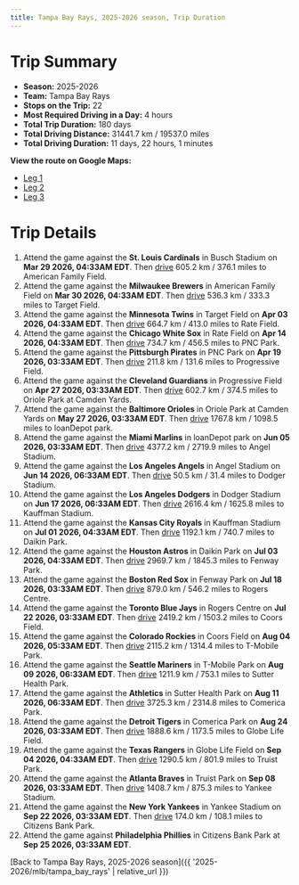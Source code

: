```yaml
---
title: Tampa Bay Rays, 2025-2026 season, Trip Duration
---
```


# Trip Summary
- **Season:** 2025-2026
- **Team:** Tampa Bay Rays
- **Stops on the Trip:** 22
- **Most Required Driving in a Day:** 4 hours
- **Total Trip Duration:** 180 days
- **Total Driving Distance:** 31441.7 km / 19537.0 miles
- **Total Driving Duration:** 11 days, 22 hours, 1 minutes

**View the route on Google Maps:**
- [Leg 1](https://www.google.com/maps/dir/Busch+Stadium+St.+Louis/American+Family+Field+Milwaukee/Target+Field+Minneapolis/Rate+Field+Chicago/PNC+Park+Pittsburgh/Progressive+Field+Cleveland/Oriole+Park+at+Camden+Yards+Baltimore/loanDepot+park+Miami/Angel+Stadium+Anaheim/Dodger+Stadium+Los+Angeles)
- [Leg 2](https://www.google.com/maps/dir/Dodger+Stadium+Los+Angeles/Kauffman+Stadium+Kansas+City/Daikin+Park+Houston/Fenway+Park+Boston/Rogers+Centre+Toronto/Coors+Field+Denver/T-Mobile+Park+Seattle/Sutter+Health+Park+Sacramento/Comerica+Park+Detroit/Globe+Life+Field+Arlington)
- [Leg 3](https://www.google.com/maps/dir/Globe+Life+Field+Arlington/Truist+Park+Atlanta/Yankee+Stadium+Bronx/Citizens+Bank+Park+Philadelphia)

# Trip Details
1. Attend the game against the **St. Louis Cardinals** in Busch Stadium on **Mar 29 2026, 04:33AM EDT**. Then [drive](https://www.google.com/maps/dir/Busch+Stadium+St.+Louis/American+Family+Field+Milwaukee) 605.2 km / 376.1 miles to American Family Field.
2. Attend the game against the **Milwaukee Brewers** in American Family Field on **Mar 30 2026, 04:33AM EDT**. Then [drive](https://www.google.com/maps/dir/American+Family+Field+Milwaukee/Target+Field+Minneapolis) 536.3 km / 333.3 miles to Target Field.
3. Attend the game against the **Minnesota Twins** in Target Field on **Apr 03 2026, 04:33AM EDT**. Then [drive](https://www.google.com/maps/dir/Target+Field+Minneapolis/Rate+Field+Chicago) 664.7 km / 413.0 miles to Rate Field.
4. Attend the game against the **Chicago White Sox** in Rate Field on **Apr 14 2026, 04:33AM EDT**. Then [drive](https://www.google.com/maps/dir/Rate+Field+Chicago/PNC+Park+Pittsburgh) 734.7 km / 456.5 miles to PNC Park.
5. Attend the game against the **Pittsburgh Pirates** in PNC Park on **Apr 19 2026, 03:33AM EDT**. Then [drive](https://www.google.com/maps/dir/PNC+Park+Pittsburgh/Progressive+Field+Cleveland) 211.8 km / 131.6 miles to Progressive Field.
6. Attend the game against the **Cleveland Guardians** in Progressive Field on **Apr 27 2026, 03:33AM EDT**. Then [drive](https://www.google.com/maps/dir/Progressive+Field+Cleveland/Oriole+Park+at+Camden+Yards+Baltimore) 602.7 km / 374.5 miles to Oriole Park at Camden Yards.
7. Attend the game against the **Baltimore Orioles** in Oriole Park at Camden Yards on **May 27 2026, 03:33AM EDT**. Then [drive](https://www.google.com/maps/dir/Oriole+Park+at+Camden+Yards+Baltimore/loanDepot+park+Miami) 1767.8 km / 1098.5 miles to loanDepot park.
8. Attend the game against the **Miami Marlins** in loanDepot park on **Jun 05 2026, 03:33AM EDT**. Then [drive](https://www.google.com/maps/dir/loanDepot+park+Miami/Angel+Stadium+Anaheim) 4377.2 km / 2719.9 miles to Angel Stadium.
9. Attend the game against the **Los Angeles Angels** in Angel Stadium on **Jun 14 2026, 06:33AM EDT**. Then [drive](https://www.google.com/maps/dir/Angel+Stadium+Anaheim/Dodger+Stadium+Los+Angeles) 50.5 km / 31.4 miles to Dodger Stadium.
10. Attend the game against the **Los Angeles Dodgers** in Dodger Stadium on **Jun 17 2026, 06:33AM EDT**. Then [drive](https://www.google.com/maps/dir/Dodger+Stadium+Los+Angeles/Kauffman+Stadium+Kansas+City) 2616.4 km / 1625.8 miles to Kauffman Stadium.
11. Attend the game against the **Kansas City Royals** in Kauffman Stadium on **Jul 01 2026, 04:33AM EDT**. Then [drive](https://www.google.com/maps/dir/Kauffman+Stadium+Kansas+City/Daikin+Park+Houston) 1192.1 km / 740.7 miles to Daikin Park.
12. Attend the game against the **Houston Astros** in Daikin Park on **Jul 03 2026, 04:33AM EDT**. Then [drive](https://www.google.com/maps/dir/Daikin+Park+Houston/Fenway+Park+Boston) 2969.7 km / 1845.3 miles to Fenway Park.
13. Attend the game against the **Boston Red Sox** in Fenway Park on **Jul 18 2026, 03:33AM EDT**. Then [drive](https://www.google.com/maps/dir/Fenway+Park+Boston/Rogers+Centre+Toronto) 879.0 km / 546.2 miles to Rogers Centre.
14. Attend the game against the **Toronto Blue Jays** in Rogers Centre on **Jul 22 2026, 03:33AM EDT**. Then [drive](https://www.google.com/maps/dir/Rogers+Centre+Toronto/Coors+Field+Denver) 2419.2 km / 1503.2 miles to Coors Field.
15. Attend the game against the **Colorado Rockies** in Coors Field on **Aug 04 2026, 05:33AM EDT**. Then [drive](https://www.google.com/maps/dir/Coors+Field+Denver/T-Mobile+Park+Seattle) 2115.2 km / 1314.4 miles to T-Mobile Park.
16. Attend the game against the **Seattle Mariners** in T-Mobile Park on **Aug 09 2026, 06:33AM EDT**. Then [drive](https://www.google.com/maps/dir/T-Mobile+Park+Seattle/Sutter+Health+Park+Sacramento) 1211.9 km / 753.1 miles to Sutter Health Park.
17. Attend the game against the **Athletics** in Sutter Health Park on **Aug 11 2026, 06:33AM EDT**. Then [drive](https://www.google.com/maps/dir/Sutter+Health+Park+Sacramento/Comerica+Park+Detroit) 3725.3 km / 2314.8 miles to Comerica Park.
18. Attend the game against the **Detroit Tigers** in Comerica Park on **Aug 24 2026, 03:33AM EDT**. Then [drive](https://www.google.com/maps/dir/Comerica+Park+Detroit/Globe+Life+Field+Arlington) 1888.6 km / 1173.5 miles to Globe Life Field.
19. Attend the game against the **Texas Rangers** in Globe Life Field on **Sep 04 2026, 04:33AM EDT**. Then [drive](https://www.google.com/maps/dir/Globe+Life+Field+Arlington/Truist+Park+Atlanta) 1290.5 km / 801.9 miles to Truist Park.
20. Attend the game against the **Atlanta Braves** in Truist Park on **Sep 08 2026, 03:33AM EDT**. Then [drive](https://www.google.com/maps/dir/Truist+Park+Atlanta/Yankee+Stadium+Bronx) 1408.7 km / 875.3 miles to Yankee Stadium.
21. Attend the game against the **New York Yankees** in Yankee Stadium on **Sep 22 2026, 03:33AM EDT**. Then [drive](https://www.google.com/maps/dir/Yankee+Stadium+Bronx/Citizens+Bank+Park+Philadelphia) 174.0 km / 108.1 miles to Citizens Bank Park.
22. Attend the game against **Philadelphia Phillies** in Citizens Bank Park at **Sep 25 2026, 03:33AM EDT**.

[Back to Tampa Bay Rays, 2025-2026 season]({{ '2025-2026/mlb/tampa_bay_rays' | relative_url }})
